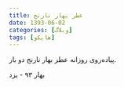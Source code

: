 ```yaml
---
title: عطر بهار نارنج
date: 1393-06-02
categories: [وبلاگ]
tags: [هایکو]
---
```


پیاده‌روی روزانه
عطر بهار نارنج
دو بار.

بهار ۹۳ - یزد
